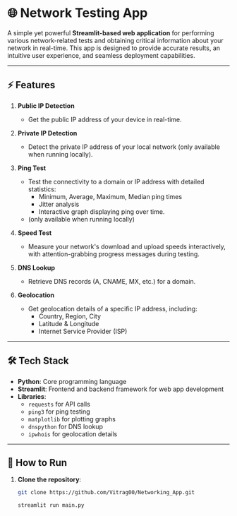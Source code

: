# 🌐 Network Testing App

A simple yet powerful **Streamlit-based web application** for performing various network-related tests and obtaining critical information about your network in real-time. This app is designed to provide accurate results, an intuitive user experience, and seamless deployment capabilities.

---

## ⚡ Features

1. **Public IP Detection**  
   - Get the public IP address of your device in real-time.

2. **Private IP Detection**  
   - Detect the private IP address of your local network (only available when running locally).

3. **Ping Test**  
   - Test the connectivity to a domain or IP address with detailed statistics:
     - Minimum, Average, Maximum, Median ping times
     - Jitter analysis
     - Interactive graph displaying ping over time.
   - (only available when running locally)

4. **Speed Test**  
   - Measure your network's download and upload speeds interactively, with attention-grabbing progress messages during testing.

5. **DNS Lookup**  
   - Retrieve DNS records (A, CNAME, MX, etc.) for a domain.

6. **Geolocation**  
   - Get geolocation details of a specific IP address, including:
     - Country, Region, City
     - Latitude & Longitude
     - Internet Service Provider (ISP)

---

## 🛠️ Tech Stack

- **Python**: Core programming language
- **Streamlit**: Frontend and backend framework for web app development
- **Libraries**: 
  - `requests` for API calls
  - `ping3` for ping testing
  - `matplotlib` for plotting graphs
  - `dnspython` for DNS lookup
  - `ipwhois` for geolocation details

---

## 🚀 How to Run

1. **Clone the repository**:
   ```bash
   git clone https://github.com/Vitrag00/Networking_App.git
   ```
   ```
   streamlit run main.py
   ```
